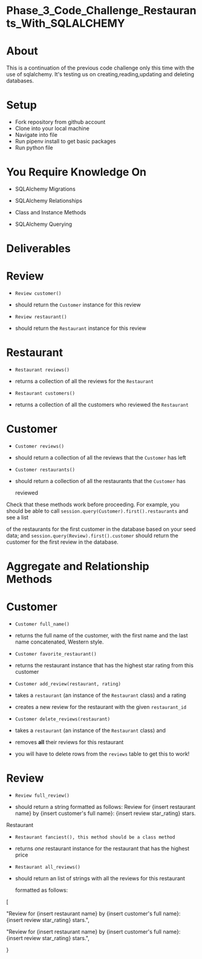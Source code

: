 # Phase_3_Code_Challenge_Restaurants_With_SQLALCHEMY

# About
This is a continuation of the previous code challenge only this time with the use of sqlalchemy. It's testing us on creating,reading,updating and deleting databases.

# Setup
- Fork repository from github account
- Clone into your local machine
- Navigate into file
- Run pipenv install to get basic packages
- Run python file

# You Require Knowledge On
- SQLAlchemy Migrations

- SQLAlchemy Relationships

- Class and Instance Methods

- SQLAlchemy Querying


# Deliverables
# Review
- `Review customer()`

 - should return the `Customer` instance for this review

- `Review restaurant()`

 - should return the `Restaurant` instance for this review

 

# Restaurant
 

- `Restaurant reviews()`

 - returns a collection of all the reviews for the `Restaurant`

- `Restaurant customers()`

 - returns a collection of all the customers who reviewed the `Restaurant`

 

# Customer
 

- `Customer reviews()`

 - should return a collection of all the reviews that the `Customer` has left

- `Customer restaurants()`

 - should return a collection of all the restaurants that the `Customer` has

   reviewed

 

Check that these methods work before proceeding. For example, you should be able to call `session.query(Customer).first().restaurants` and see a list

of the restaurants for the first customer in the database based on your seed data; and `session.query(Review).first().customer` should return the customer for the first review in the database.

 

 # Aggregate and Relationship Methods
 

 # Customer
 

- `Customer full_name()`

 - returns the full name of the customer, with the first name and the last name  concatenated, Western style.

- `Customer favorite_restaurant()`

 - returns the restaurant instance that has the highest star rating from this customer

- `Customer add_review(restaurant, rating)`

 - takes a `restaurant` (an instance of the `Restaurant` class) and a rating

 - creates a new review for the restaurant with the given `restaurant_id`

- `Customer delete_reviews(restaurant)`

 - takes a `restaurant` (an instance of the `Restaurant` class) and

 - removes **all** their reviews for this restaurant

 - you will have to delete rows from the `reviews` table to get this to work!

 

# Review
- `Review full_review()`

 - should return a string formatted as follows:
Review for {insert restaurant name} by {insert customer's full name}: {insert review star_rating} stars.

 

Restaurant

- `Restaurant fanciest(), this method should be a class method`

 - returns _one_ restaurant instance for the restaurant that has the highest   price

- `Restaurant all_reviews()`

 - should return an list of strings with all the reviews for this restaurant

   formatted as follows:

[

 "Review for {insert restaurant name} by {insert customer's full name}: {insert review star_rating} stars.",

 "Review for {insert restaurant name} by {insert customer's full name}: {insert review star_rating} stars.",

}


